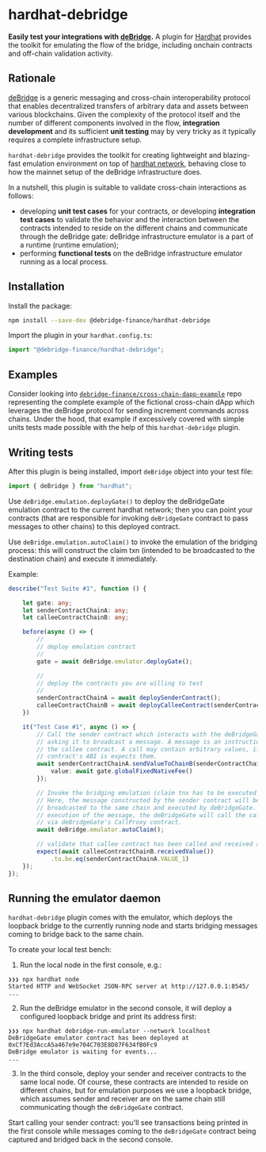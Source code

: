 # hardhat-debridge

**Easily test your integrations with [deBridge](https://debridge.finance).** A plugin for [Hardhat](https://hardhat.org) provides the toolkit for emulating the flow of the bridge, including onchain contracts and off-chain validation activity.

## Rationale

[deBridge](https://debridge.finance) is a generic messaging and cross-chain interoperability protocol that enables decentralized transfers of arbitrary data and assets between various blockchains. Given the complexity of the protocol itself and the number of different components involved in the flow, **integration development** and its sufficient **unit testing** may by very tricky as it typically requires a complete infrastructure setup.

`hardhat-debridge` provides the toolkit for creating lightweight and blazing-fast emulation environment on top of [hardhat network](https://hardhat.org/hardhat-network), behaving close to how the mainnet setup of the deBridge infrastructure does.

In a nutshell, this plugin is suitable to validate cross-chain interactions as follows:
- developing **unit test cases** for your contracts, or developing **integration test cases** to validate the behavior and the interaction between the contracts intended to reside on the different chains and communicate through the deBridge gate: deBridge infrastructure emulator is a part of a runtime (runtime emulation);
- performing **functional tests** on the deBridge infrastructure emulator running as a local process.

## Installation

Install the package:

```bash
npm install --save-dev @debridge-finance/hardhat-debridge
```

Import the plugin in your `hardhat.config.ts`:

```ts
import "@debridge-finance/hardhat-debridge";
```

## Examples

Consider looking into [`debridge-finance/cross-chain-dapp-example`](https://github.com/debridge-finance/) repo representing the complete example of the fictional cross-chain dApp which leverages the deBridge protocol for sending increment commands across chains. Under the hood, that example if excessively covered with simple units tests made possible with the help of this `hardhat-debridge` plugin.

## Writing tests

After this plugin is being installed, import `deBridge` object into your test file:

```ts
import { deBridge } from "hardhat";
```

Use `deBridge.emulation.deployGate()` to deploy the deBridgeGate emulation contract to the current hardhat network; then you can point your contracts (that are responsible for invoking `deBridgeGate` contract to pass messages to other chains) to this deployed contract.

Use `deBridge.emulation.autoClaim()` to invoke the emulation of the bridging process: this will construct the claim txn (intended to be broadcasted to the destination chain) and execute it immediately.

Example:

```ts
describe("Test Suite #1", function () {

    let gate: any;
    let senderContractChainA: any;
    let calleeContractChainB: any;

    before(async () => {
        //
        // deploy emulation contract
        //
        gate = await deBridge.emulator.deployGate();

        //
        // deploy the contracts you are willing to test
        //
        senderContractChainA = await deploySenderContract();
        calleeContractChainB = await deployCalleeContract(senderContractChainA.address);
    })

    it("Test Case #1", async () => {
        // Call the sender contract which interacts with the deBridgeGate under the hood
        // asking it to broadcast a message. A message is an instruction to call
        // the callee contract. A call may contain arbitrary values, if the callee
        // contract's ABI is expects them.
        await senderContractChainA.sendValueToChainB(senderContractChainA.VALUE_1, {
            value: await gate.globalFixedNativeFee()
        });

        // Invoke the bridging emulation (claim tnx has to be executed automatically)
        // Here, the message constructed by the sender contract will be
        // broadcasted to the same chain and executed by deBridgeGate. During the
        // execution of the message, the deBridgeGate will call the callee contract
        // via deBridgeGate's CallProxy contract.
        await deBridge.emulator.autoClaim();

        // validate that callee contract has been called and received a value
        expect(await calleeContractChainB.receivedValue())
            .to.be.eq(senderContractChainA.VALUE_1)
    });
});
```

## Running the emulator daemon

`hardhat-debridge` plugin comes with the emulator, which deploys the loopback bridge to the currently running node and starts bridging messages coming to bridge back to the same chain.

To create your local test bench:

1. Run the local node in the first console, e.g.:
```
❯❯❯ npx hardhat node
Started HTTP and WebSocket JSON-RPC server at http://127.0.0.1:8545/
...
```
2. Run the deBridge emulator in the second console, it will deploy a configured loopback bridge and print its address first:
```
❯❯❯ npx hardhat debridge-run-emulator --network localhost
DeBridgeGate emulator contract has been deployed at 0xCf7Ed3AccA5a467e9e704C703E8D87F634fB0Fc9
DeBridge emulator is waiting for events...
...
```
3. In the third console, deploy your sender and receiver contracts to the same local node. Of course, these contracts are intended to reside on different chains, but for emulation purposes we use a loopback bridge, which assumes sender and receiver are on the same chain still communicating though the `deBridgeGate` contract.

Start calling your sender contract: you'll see transactions being printed in the first console while messages coming to the `deBridgeGate` contract being captured and bridged back in the second console.